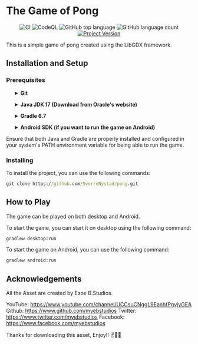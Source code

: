 # The Game of Pong
<div align="center">

![CI](https://img.shields.io/github/actions/workflow/status/SverreNystad/pong/ci.yml)
![CodeQL](https://img.shields.io/github/actions/workflow/status/SverreNystad/pong/codeql.yml)
![GitHub top language](https://img.shields.io/github/languages/top/SverreNystad/pong)
![GitHub language count](https://img.shields.io/github/languages/count/SverreNystad/pong)
[![Project Version](https://img.shields.io/badge/version-1.0-blue)](https://img.shields.io/badge/version-1.0-blue)

</div>

This is a simple game of pong created using the LibGDX framework.


## Installation and Setup

### Prerequisites
<ul>
<details> <summary><b> Git </b> </summary>
  Git is a distributed version control system that is used to manage the source code of this project. It is essential for cloning the project from GitHub and collaborating with other developers.

  * Git - Version Control System
    * Download and install Git from the official [Git website](https://git-scm.com/downloads).
    * After installation, verify the installation by running ```git --version``` in your command line or terminal.
</details>
</ul>

<ul>
  <details> <summary><b> Java JDK 17 (Download from Oracle's website) </b></summary>
  This project requires Java JDK to be installed. The project is tested with JDK 17.

  * Java JDK 17 - Java Development Kit is essential for compiling and running Java applications.
    * Download and install it from [Oracle's Java JDK Download Page](https://www.oracle.com/java/technologies/downloads/#java17) or adopt an open-source JDK like AdoptOpenJDK.
    * After installation, verify the installation by running ```java -version``` and ```javac -version``` in your command line or terminal.
  </details>
</ul>
<ul>
  <details> 
  <summary><b> Gradle 6.7 </b></summary>
  Gradle is used as the build tool for this project. It automates the process of building, testing, and deploying the application.

  * Gradle 6.7 - Gradle brings advanced build toolkit to manage dependencies and other aspects of the build process.
    * You can download Gradle from the [Gradle Download Page](https://gradle.org/install/).
    * Alternatively, if you are using a Gradle Wrapper script (gradlew or gradlew.bat), you do not need to manually install Gradle, as the wrapper script will handle the installation for you.
    * To confirm that Gradle is properly installed, run ```gradlew -v``` in your command line or terminal which will display the installed Gradle version.
  </details>
</ul>

<ul>
  <details> 
    <summary><b>Android SDK (if you want to run the game on Android)</b></summary>
    When testing the Android app one can run it either by connecting your Android phone via USB to your computer, or you could use an Android emulator (virtual device). To do this, you need to have the Android SDK installed. 
</ul>
Ensure that both Java and Gradle are properly installed and configured in your system's PATH environment variable for being able to run the game.

### Installing
To install the project, you can use the following commands:
```cmd
git clone https://github.com/SverreNystad/pong.git
```

## How to Play
The game can be played on both desktop and Android.

To start the game, you can start it on desktop using the following command:
```cmd
gradlew desktop:run
```

To start the game on Android, you can use the following command:
```cmd
gradlew android:run
```

## Acknowledgements
All the Asset are created by Esoe B.Studios. 

YouTube: https://www.youtube.com/channel/UCCsuCNggL9EanhfPgvjyGEA
Github: https://www.github.com/myebstudios
Twitter: https://www.twitter.com/myebstudios
Facebook: https://www.facebook.com/myebstudios

Thanks for downloading this asset, Enjoy!! ✌️👨🏽